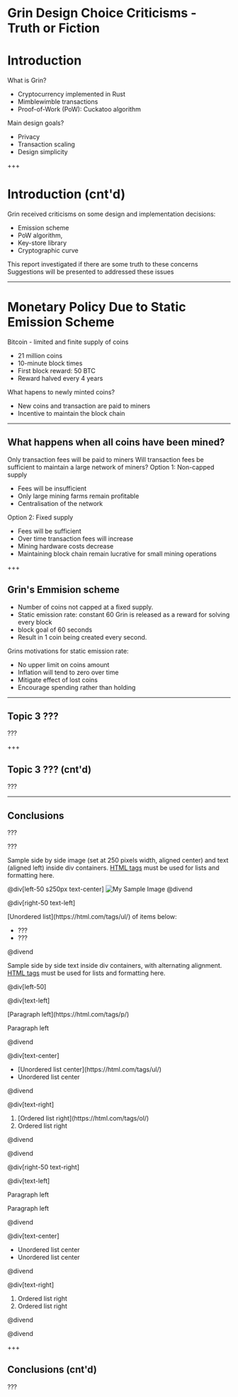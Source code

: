 # Grin Design Choice Criticisms - Truth or Fiction


# Introduction

What is Grin?
-  Cryptocurrency implemented in Rust
-  Mimblewimble transactions
-  Proof-of-Work (PoW): Cuckatoo algorithm

Main design goals?
- Privacy
- Transaction scaling
- Design simplicity 

+++

# Introduction (cnt'd)

Grin received criticisms on some design and implementation decisions:
- Emission scheme
- PoW algorithm,
- Key-store library
- Cryptographic curve

This report investigated if there are some truth to these concerns
Suggestions will be presented to addressed these issues

---

# Monetary Policy Due to Static Emission Scheme

Bitcoin - limited and finite supply of coins
- 21 million coins
- 10-minute block times
-  First block reward: 50 BTC
-  Reward halved every 4 years

What hapens to newly minted coins?
 - New coins and transaction are paid to miners
 - Incentive to maintain the block chain
 
---

## What happens when all coins have been mined?

Only transaction fees will be paid to miners
Will transaction fees be sufficient to maintain a large network of miners?
Option 1: Non-capped supply
- Fees will be insufficient
- Only large mining farms remain profitable
- Centralisation of the network

Option 2: Fixed supply
- Fees will be sufficient
- Over time transaction fees will increase
- Mining hardware costs decrease
- Maintaining block chain remain lucrative for small mining operations

+++

## Grin's Emmision scheme

- Number of coins not capped at a fixed supply.
- Static emission rate: constant 60 Grin is released as a reward for solving every block
- block goal of 60 seconds
- Result in 1 coin being created every second.

Grins motivations for static emission rate: 
- No upper limit on coins amount
- Inflation will tend to zero over time
- Mitigate effect of lost coins
- Encourage spending rather than holding

---

## Topic 3 ???

???

+++

## Topic 3 ??? (cnt'd)

???

---

## Conclusions

???

???

Sample side by side image (set at 250 pixels width, aligned center) and text (aligned left) inside div containers. [HTML tags](https://html.com/tags/) must be used for lists and formatting here.

@div[left-50 s250px text-center]
![My Sample Image](https://raw.githubusercontent.com/tari-labs/tari-university/grin/protocols/grin-design-choice-criticisms/sources/sample.PNG)
@divend

@div[right-50 text-left]

<p>[Unordered list](https://html.com/tags/ul/) of items below:

<ul>
<li>???
<li>???
</ul>
@divend

Sample side by side text inside div containers, with alternating alignment.  [HTML tags](https://html.com/tags/) must be used for lists and formatting here.

@div[left-50]

@div[text-left]

<p>[Paragraph left](https://html.com/tags/p/)
<p>Paragraph left


@divend

@div[text-center]

<ul>
<li>[Unordered list center](https://html.com/tags/ul/)
<li>Unordered list center
</ul>


@divend

@div[text-right]

<ol>
<li>[Ordered list right](https://html.com/tags/ol/)
<li>Ordered list right
</ol>


@divend

@divend



@div[right-50 text-right]

@div[text-left]

<p>Paragraph left
<p>Paragraph left


@divend

@div[text-center]

<ul>
<li>Unordered list center
<li>Unordered list center
</ul>


@divend

@div[text-right]

<ol>
<li>Ordered list right
<li>Ordered list right
</ol>


@divend

@divend

+++

## Conclusions (cnt'd)

???
